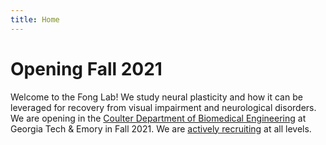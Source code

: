 ```yaml
---
title: Home
---
```


# Opening Fall 2021

Welcome to the Fong Lab!  We study neural plasticity and how it can be leveraged for recovery from visual impairment and neurological disorders.  We are opening in the [Coulter Department of Biomedical Engineering](https://www.bme.gatech.edu/) at Georgia Tech & Emory in Fall 2021.  We are [actively recruiting](join) at all levels.
